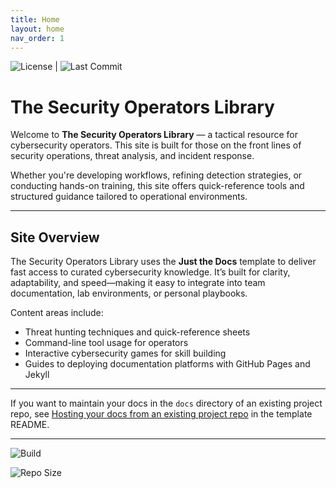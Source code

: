 ```yaml
---
title: Home
layout: home
nav_order: 1
---
```


![License](https://img.shields.io/github/license/chatala1/secops-starters.svg) | ![Last Commit](https://img.shields.io/github/last-commit/your-username/your-repo.svg)

# The Security Operators Library

Welcome to **The Security Operators Library** — a tactical resource for cybersecurity operators. This site is built for those on the front lines of security operations, threat analysis, and incident response.

Whether you're developing workflows, refining detection strategies, or conducting hands-on training, this site offers quick-reference tools and structured guidance tailored to operational environments.

---

## Site Overview

The Security Operators Library uses the **Just the Docs** template to deliver fast access to curated cybersecurity knowledge. It’s built for clarity, adaptability, and speed—making it easy to integrate into team documentation, lab environments, or personal playbooks.

Content areas include:
- Threat hunting techniques and quick-reference sheets
- Command-line tool usage for operators
- Interactive cybersecurity games for skill building
- Guides to deploying documentation platforms with GitHub Pages and Jekyll

---

If you want to maintain your docs in the `docs` directory of an existing project repo, see [Hosting your docs from an existing project repo](https://github.com/just-the-docs/just-the-docs-template/blob/main/README.md#hosting-your-docs-from-an-existing-project-repo) in the template README.

----

![Build](https://github.com/chatala1/secops-starters/actions/workflows/pages.yml/badge.svg)

![Repo Size](https://img.shields.io/github/repo-size/your-username/your-repo.svg)



